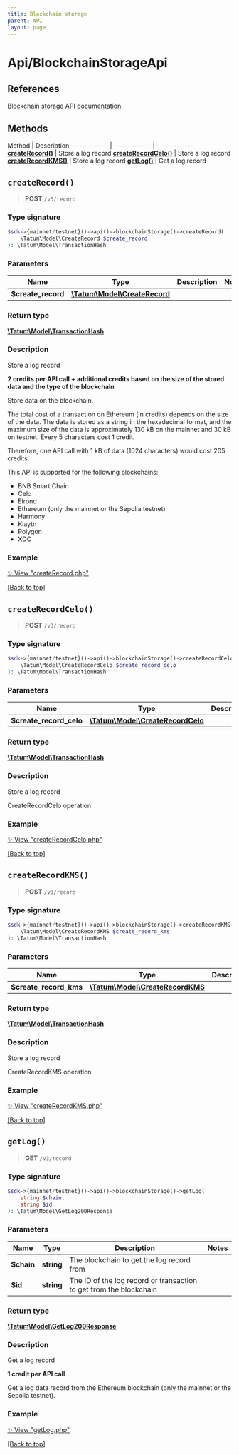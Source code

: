 ```yaml
---
title: Blockchain storage
parent: API
layout: page
---
```


# Api/BlockchainStorageApi

## References

[Blockchain storage API documentation](https://apidoc.tatum.io/tag/Blockchain-storage/)

## Methods

Method | Description
------------- | ------------- | -------------
[**createRecord()**](#createrecord) | Store a log record
[**createRecordCelo()**](#createrecordcelo) | Store a log record
[**createRecordKMS()**](#createrecordkms) | Store a log record
[**getLog()**](#getlog) | Get a log record


## `createRecord()`

> **POST** `/v3/record`

### Type signature

```php
$sdk->{mainnet/testnet}()->api()->blockchainStorage()->createRecord(
    \Tatum\Model\CreateRecord $create_record
): \Tatum\Model\TransactionHash
```

### Parameters

Name | Type | Description  | Notes
------------- | ------------- | ------------- | -------------
 **$create_record** | [**\Tatum\Model\CreateRecord**](../Model/CreateRecord.md) |  |

### Return type

[**\Tatum\Model\TransactionHash**](../Model/TransactionHash.md)

### Description

Store a log record

**2 credits per API call + additional credits based on the size of the stored data and the type of the blockchain**

 Store data on the blockchain.

 The total cost of a transaction on Ethereum (in credits) depends on the size of the data. The data is stored as a string in the hexadecimal format, and the maximum size of the data is approximately 130 kB on the mainnet and 30 kB on testnet. Every 5 characters cost 1 credit.

 Therefore, one API call with 1 kB of data (1024 characters) would cost 205 credits.

 This API is supported for the following blockchains:

 

<ul> <li>BNB Smart Chain</li> <li>Celo</li> <li>Elrond</li> <li>Ethereum (only the mainnet or the Sepolia testnet)</li> <li>Harmony</li> <li>Klaytn</li> <li>Polygon</li> <li>XDC</li> </ul>

### Example

[✨ View "createRecord.php"](https://github.com/tatumio/tatum-php/blob/master/examples/Api/BlockchainStorageApi/createRecord.php)

[[Back to top]](#top)



## `createRecordCelo()`

> **POST** `/v3/record`

### Type signature

```php
$sdk->{mainnet/testnet}()->api()->blockchainStorage()->createRecordCelo(
    \Tatum\Model\CreateRecordCelo $create_record_celo
): \Tatum\Model\TransactionHash
```

### Parameters

Name | Type | Description  | Notes
------------- | ------------- | ------------- | -------------
 **$create_record_celo** | [**\Tatum\Model\CreateRecordCelo**](../Model/CreateRecordCelo.md) |  |

### Return type

[**\Tatum\Model\TransactionHash**](../Model/TransactionHash.md)

### Description

Store a log record

CreateRecordCelo operation

### Example

[✨ View "createRecordCelo.php"](https://github.com/tatumio/tatum-php/blob/master/examples/Api/BlockchainStorageApi/createRecordCelo.php)

[[Back to top]](#top)



## `createRecordKMS()`

> **POST** `/v3/record`

### Type signature

```php
$sdk->{mainnet/testnet}()->api()->blockchainStorage()->createRecordKMS(
    \Tatum\Model\CreateRecordKMS $create_record_kms
): \Tatum\Model\TransactionHash
```

### Parameters

Name | Type | Description  | Notes
------------- | ------------- | ------------- | -------------
 **$create_record_kms** | [**\Tatum\Model\CreateRecordKMS**](../Model/CreateRecordKMS.md) |  |

### Return type

[**\Tatum\Model\TransactionHash**](../Model/TransactionHash.md)

### Description

Store a log record

CreateRecordKMS operation

### Example

[✨ View "createRecordKMS.php"](https://github.com/tatumio/tatum-php/blob/master/examples/Api/BlockchainStorageApi/createRecordKMS.php)

[[Back to top]](#top)



## `getLog()`

> **GET** `/v3/record`

### Type signature

```php
$sdk->{mainnet/testnet}()->api()->blockchainStorage()->getLog(
    string $chain,
    string $id
): \Tatum\Model\GetLog200Response
```

### Parameters

Name | Type | Description  | Notes
------------- | ------------- | ------------- | -------------
 **$chain** | **string**  | The blockchain to get the log record from |
 **$id** | **string**  | The ID of the log record or transaction to get from the blockchain |

### Return type

[**\Tatum\Model\GetLog200Response**](../Model/GetLog200Response.md)

### Description

Get a log record

**1 credit per API call**

 Get a log data record from the Ethereum blockchain (only the mainnet or the Sepolia testnet).

### Example

[✨ View "getLog.php"](https://github.com/tatumio/tatum-php/blob/master/examples/Api/BlockchainStorageApi/getLog.php)

[[Back to top]](#top)

